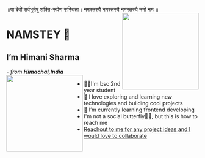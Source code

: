 
॥या देवी सर्वभूतेषु शक्ति-रूपेण संस्थिता। नमस्तस्यै नमस्तस्यै नमस्तस्यै नमो नमः॥
 <img align="right" width="200" height="200" src="https://i.pinimg.com/736x/e2/52/06/e25206b5975d7557522384121710008a.jpg">
 <h1>NAMSTEY 🙏</h1>
 <h2 align="centre"> I’m Himani Sharma</h2>
-<i> from <strong>Himachal,India</strong> </i>

 <img align="left" width="200" height="200" src="https://i.pinimg.com/736x/ab/19/fe/ab19fe111d25829aa053a39ad0703cb7.jpg">
<ul>
 <li>👩‍🎓I'm bsc 2nd year student</li> 
 <li>👀 I love exploring and learning new technologies and building cool projects</li>
  <li>🌱 I’m currently learning  frontend developing</li>
   <li>I'm not a social butterfly🙆‍♀️,
  but this is how to reach me <a href="mailto:codegreeneye@gmail.com🙋‍♀️"></li>
  <li> Reachout to me for any project ideas and I would love to collaborate</li>
  </ul>
 

